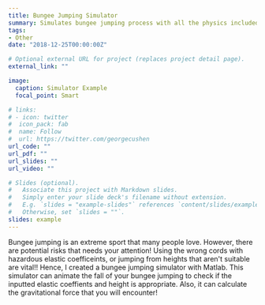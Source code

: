```yaml
---
title: Bungee Jumping Simulator
summary: Simulates bungee jumping process with all the physics included!
tags:
- Other
date: "2018-12-25T00:00:00Z"

# Optional external URL for project (replaces project detail page).
external_link: ""

image:
  caption: Simulator Example
  focal_point: Smart

# links:
# - icon: twitter
#  icon_pack: fab
#  name: Follow
#  url: https://twitter.com/georgecushen
url_code: ""
url_pdf: ""
url_slides: ""
url_video: ""

# Slides (optional).
#   Associate this project with Markdown slides.
#   Simply enter your slide deck's filename without extension.
#   E.g. `slides = "example-slides"` references `content/slides/example-slides.md`.
#   Otherwise, set `slides = ""`.
slides: example
---
```


Bungee jumping is an extreme sport that many people love. However, there are potential risks that needs your attention! Using the wrong cords with hazardous elastic coefficeints, or jumping from heights that aren't suitable are vital!! Hence, I created a bungee jumping simulator with Matlab. This simulator can animate the fall of your bungee jumping to check if the inputted elastic coeffients and height is appropriate. Also, it can calculate the gravitational force that you will encounter!
